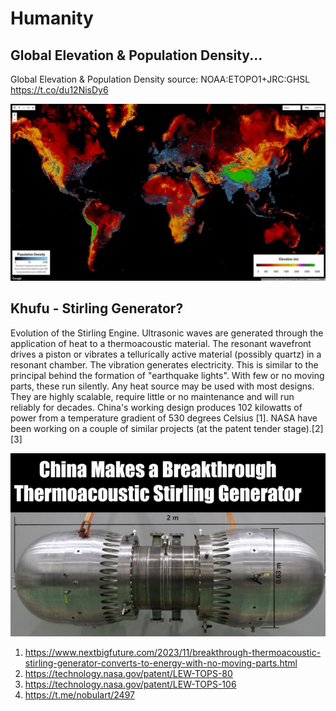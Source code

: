 # Humanity

## Global Elevation &amp; Population Density...

Global Elevation &amp; Population Density source: NOAA:ETOPO1+JRC:GHSL https://t.co/du12NisDy6

![](img/1813171709953876385-GSmuC3tW0AAtGKy.jpg)

## Khufu - Stirling Generator?

Evolution of the Stirling Engine. Ultrasonic waves are generated through the application of heat to a thermoacoustic material. The resonant wavefront drives a piston or vibrates a tellurically active material (possibly quartz) in a resonant chamber. The vibration generates electricity. This is similar to the principal behind the formation of "earthquake lights". With few or no moving parts, these run silently. Any heat source may be used with most designs. They are highly scalable, require little or no maintenance and will run reliably for decades. China's working design produces 102 kilowatts of power from a temperature gradient of 530 degrees Celsius [1]. NASA have been working on a couple of similar projects (at the patent tender stage).[2][3]

![](img/stirling.jpg)

1. https://www.nextbigfuture.com/2023/11/breakthrough-thermoacoustic-stirling-generator-converts-to-energy-with-no-moving-parts.html
2. https://technology.nasa.gov/patent/LEW-TOPS-80
3. https://technology.nasa.gov/patent/LEW-TOPS-106
4. https://t.me/nobulart/2497